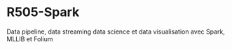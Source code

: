 # R505-Spark
Data pipeline, data streaming data science et data visualisation avec Spark, MLLIB et Folium
